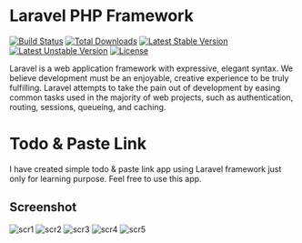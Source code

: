 # Laravel PHP Framework

[![Build Status](https://travis-ci.org/laravel/framework.svg)](https://travis-ci.org/laravel/framework)
[![Total Downloads](https://poser.pugx.org/laravel/framework/d/total.svg)](https://packagist.org/packages/laravel/framework)
[![Latest Stable Version](https://poser.pugx.org/laravel/framework/v/stable.svg)](https://packagist.org/packages/laravel/framework)
[![Latest Unstable Version](https://poser.pugx.org/laravel/framework/v/unstable.svg)](https://packagist.org/packages/laravel/framework)
[![License](https://poser.pugx.org/laravel/framework/license.svg)](https://packagist.org/packages/laravel/framework)

Laravel is a web application framework with expressive, elegant syntax. We believe development must be an enjoyable, creative experience to be truly fulfilling. Laravel attempts to take the pain out of development by easing common tasks used in the majority of web projects, such as authentication, routing, sessions, queueing, and caching.

# Todo & Paste Link

I have created simple todo & paste link app using Laravel framework just only for learning purpose.
Feel free to use this app.

## Screenshot

![scr1](https://cloud.githubusercontent.com/assets/3741546/17100864/cc3b99a4-528e-11e6-8f0f-b0b457481cef.png)
![scr2](https://cloud.githubusercontent.com/assets/3741546/17100869/d282721a-528e-11e6-87b4-abfdfe02408a.png)
![scr3](https://cloud.githubusercontent.com/assets/3741546/17100870/d4e4c8fa-528e-11e6-8e6e-bdfb6e2c7cfe.png)
![scr4](https://cloud.githubusercontent.com/assets/3741546/17100873/d71db1f4-528e-11e6-9937-7e228de8ed68.png)
![scr5](https://cloud.githubusercontent.com/assets/3741546/17100876/d98b728c-528e-11e6-8bdf-5ab3a0a03d33.png)
